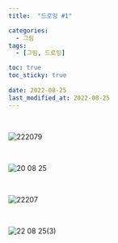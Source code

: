 ```yaml
---
title:  "드로잉 #1"

categories:
  - 그림
tags:
  - [그림, 드로잉]

toc: true
toc_sticky: true
 
date: 2022-08-25
last_modified_at: 2022-08-25
---
```


<br/>

![222079](https://user-images.githubusercontent.com/96360829/222445193-076da704-0c50-4a33-aae5-50017f443d38.png)

<br/>

![20 08 25](https://user-images.githubusercontent.com/96360829/186610285-476d0ac9-8a18-496a-a740-c32b17ee4fa8.png)

<br/>

![22207](https://user-images.githubusercontent.com/96360829/222445328-835b94b4-a0f9-49ee-8344-93867ebfd573.png)

<br/>

![22 08 25(3)](https://user-images.githubusercontent.com/96360829/186800846-7ef94b9d-5e31-4b38-9019-774db4e38612.png)

